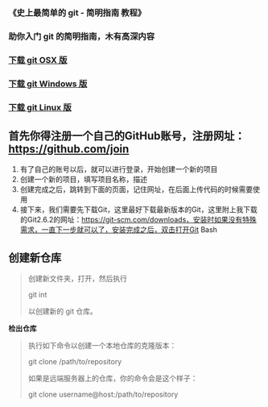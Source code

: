 ### 《史上最简单的 git - 简明指南 教程》
### 助你入门 git 的简明指南，木有高深内容

### [下载 git OSX 版](https://git-scm.com/download/mac)
### [下载 git Windows 版](https://gitforwindows.org/)
### [下载 git Linux 版](https://book.git-scm.com/2_installing_git.html)

## 首先你得注册一个自己的GitHub账号，注册网址：https://github.com/join
1. 有了自己的账号以后，就可以进行登录，开始创建一个新的项目
2. 创建一个新的项目，填写项目名称，描述
3. 创建完成之后，跳转到下面的页面，记住网址，在后面上传代码的时候需要使用
4. 接下来，我们需要先下载Git，这里最好下载最新版本的Git，这里附上我下载的Git2.6.2的网址：https://git-scm.com/downloads，安装时如果没有特殊需求，一直下一步就可以了，安装完成之后，双击打开Git Bash

## 创建新仓库
> 创建新文件夹，打开，然后执行
> 
> git int
> 
> 以创建新的 git 仓库。

**检出仓库**
> 执行如下命令以创建一个本地仓库的克隆版本：
>
> git clone /path/to/repository
> 
> 如果是远端服务器上的仓库，你的命令会是这个样子：
>
> git clone username@host:/path/to/repository
